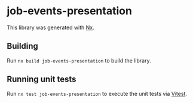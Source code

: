 # job-events-presentation

This library was generated with [Nx](https://nx.dev).

## Building

Run `nx build job-events-presentation` to build the library.

## Running unit tests

Run `nx test job-events-presentation` to execute the unit tests via [Vitest](https://vitest.dev/).
